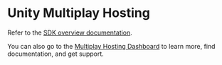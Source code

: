 # Unity Multiplay Hosting

Refer to the [SDK overview documentation](https://docs.unity.com/ugs/en-us/manual/game-server-hosting/manual/sdk/sdk-overview).

You can also go to the [Multiplay Hosting Dashboard](https://dashboard.unity3d.com/multiplay) to learn more, find documentation, and get support.
